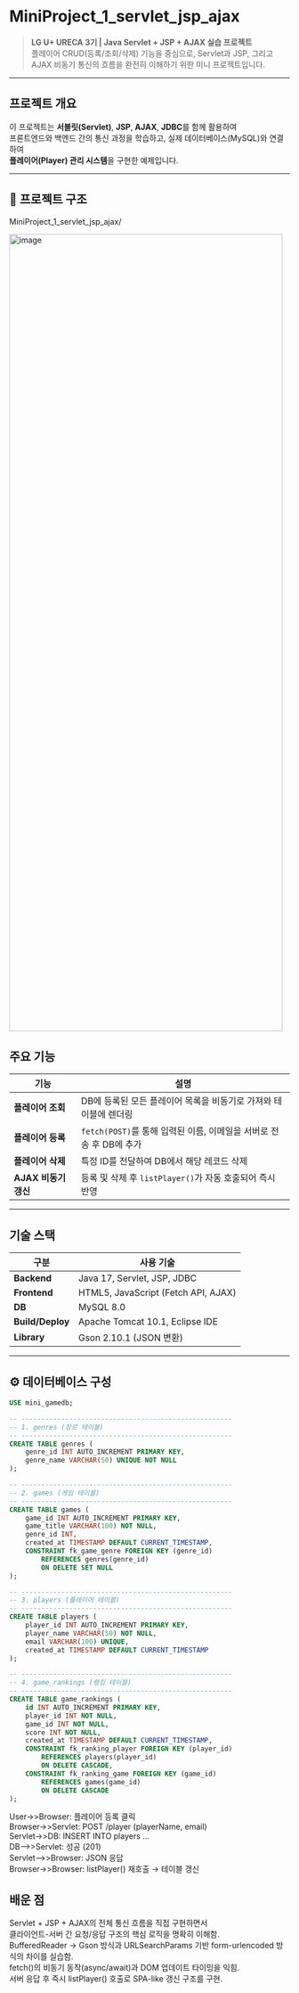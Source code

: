 # MiniProject_1_servlet_jsp_ajax

> **LG U+ URECA 3기 | Java Servlet + JSP + AJAX 실습 프로젝트**  
> 플레이어 CRUD(등록/조회/삭제) 기능을 중심으로, Servlet과 JSP, 그리고 AJAX 비동기 통신의 흐름을 완전히 이해하기 위한 미니 프로젝트입니다.

---

## 프로젝트 개요

이 프로젝트는 **서블릿(Servlet)**, **JSP**, **AJAX**, **JDBC**를 함께 활용하여  
프론트엔드와 백엔드 간의 통신 과정을 학습하고, 실제 데이터베이스(MySQL)와 연결하여  
**플레이어(Player) 관리 시스템**을 구현한 예제입니다.

---

## 📁 프로젝트 구조

MiniProject_1_servlet_jsp_ajax/  

<img width="491" height="1431" alt="image" src="https://github.com/user-attachments/assets/785dfdf3-4339-493a-bc12-b4ad6542c48d" />



## 주요 기능

| 기능 | 설명 |
|------|------|
| **플레이어 조회** | DB에 등록된 모든 플레이어 목록을 비동기로 가져와 테이블에 렌더링 |
| **플레이어 등록** | `fetch(POST)`를 통해 입력된 이름, 이메일을 서버로 전송 후 DB에 추가 |
| **플레이어 삭제** | 특정 ID를 전달하여 DB에서 해당 레코드 삭제 |
| **AJAX 비동기 갱신** | 등록 및 삭제 후 `listPlayer()`가 자동 호출되어 즉시 반영 |

---

## 기술 스택

| 구분 | 사용 기술 |
|------|------------|
| **Backend** | Java 17, Servlet, JSP, JDBC |
| **Frontend** | HTML5, JavaScript (Fetch API, AJAX) |
| **DB** | MySQL 8.0 |
| **Build/Deploy** | Apache Tomcat 10.1, Eclipse IDE |
| **Library** | Gson 2.10.1 (JSON 변환) |

---

## ⚙️ 데이터베이스 구성

```sql
USE mini_gamedb;

-- -----------------------------------------------------
-- 1. genres (장르 테이블)
-- -----------------------------------------------------
CREATE TABLE genres (
    genre_id INT AUTO_INCREMENT PRIMARY KEY,
    genre_name VARCHAR(50) UNIQUE NOT NULL
);

-- -----------------------------------------------------
-- 2. games (게임 테이블)
-- -----------------------------------------------------
CREATE TABLE games (
    game_id INT AUTO_INCREMENT PRIMARY KEY,
    game_title VARCHAR(100) NOT NULL,
    genre_id INT,
    created_at TIMESTAMP DEFAULT CURRENT_TIMESTAMP,
    CONSTRAINT fk_game_genre FOREIGN KEY (genre_id)
        REFERENCES genres(genre_id)
        ON DELETE SET NULL
);

-- -----------------------------------------------------
-- 3. players (플레이어 테이블)
-- -----------------------------------------------------
CREATE TABLE players (
    player_id INT AUTO_INCREMENT PRIMARY KEY,
    player_name VARCHAR(50) NOT NULL,
    email VARCHAR(100) UNIQUE,
    created_at TIMESTAMP DEFAULT CURRENT_TIMESTAMP
);

-- -----------------------------------------------------
-- 4. game_rankings (랭킹 테이블)
-- -----------------------------------------------------
CREATE TABLE game_rankings (
    id INT AUTO_INCREMENT PRIMARY KEY,
    player_id INT NOT NULL,
    game_id INT NOT NULL,
    score INT NOT NULL,
    created_at TIMESTAMP DEFAULT CURRENT_TIMESTAMP,
    CONSTRAINT fk_ranking_player FOREIGN KEY (player_id)
        REFERENCES players(player_id)
        ON DELETE CASCADE,
    CONSTRAINT fk_ranking_game FOREIGN KEY (game_id)
        REFERENCES games(game_id)
        ON DELETE CASCADE
);

```
   
User->>Browser: 플레이어 등록 클릭  
Browser->>Servlet: POST /player (playerName, email)  
Servlet->>DB: INSERT INTO players ...  
DB-->>Servlet: 성공 (201)  
Servlet-->>Browser: JSON 응답  
Browser->>Browser: listPlayer() 재호출 → 테이블 갱신  


## 배운 점
Servlet + JSP + AJAX의 전체 통신 흐름을 직접 구현하면서  
클라이언트-서버 간 요청/응답 구조의 핵심 로직을 명확히 이해함.  
BufferedReader → Gson 방식과 URLSearchParams 기반 form-urlencoded 방식의 차이를 실습함.  
fetch()의 비동기 동작(async/await)과 DOM 업데이트 타이밍을 익힘.  
서버 응답 후 즉시 listPlayer() 호출로 SPA-like 갱신 구조를 구현.  


